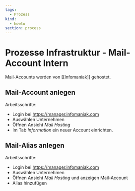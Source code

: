 ```yaml
---
tags:
  - Prozess
kind:
  - howto
section: process
---
```


# Prozesse Infrastruktur - Mail-Account Intern

Mail-Accounts werden von [[Infomaniak]] gehostet.

## Mail-Account anlegen

Arbeitsschritte:

- Login bei <https://manager.infomaniak.com>
- Auswählen Unternehmen
- Öffnen Ansicht _Mail Hosting_
- Im Tab _Information_ ein neuer Account einrichten.

## Mail-Alias anlegen

Arbeitsschritte:

- Login bei <https://manager.infomaniak.com>
- Auswählen Unternehmen
- Öffnen Ansicht _Mail Hosting_ und anzeigen Mail-Account
- Alias hinzufügen
